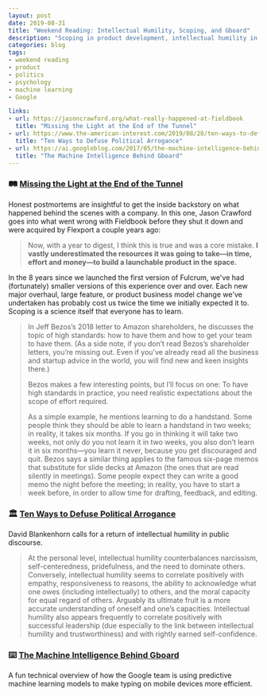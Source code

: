 ```yaml
---
layout: post
date: 2019-08-31
title: "Weekend Reading: Intellectual Humility, Scoping, and Gboard"
description: "Scoping in product development, intellectual humility in discourse, and Google's team on Gboard predictive typing."
categories: blog
tags:
- weekend reading
- product
- politics
- psychology
- machine learning
- Google

links:
- url: https://jasoncrawford.org/what-really-happened-at-fieldbook
  title: "Missing the Light at the End of the Tunnel"
- url: https://www.the-american-interest.com/2019/08/28/ten-ways-to-defuse-political-arrogance/
  title: "Ten Ways to Defuse Political Arrogance"
- url: https://ai.googleblog.com/2017/05/the-machine-intelligence-behind-gboard.html
  title: "The Machine Intelligence Behind Gboard"
---
```


### 🛤 [Missing the Light at the End of the Tunnel](https://jasoncrawford.org/what-really-happened-at-fieldbook "Missing the Light at the End of the Tunnel")

Honest postmortems are insightful to get the inside backstory on what happened behind the scenes with a company. In this one, Jason Crawford goes into what went wrong with Fieldbook before they shut it down and were acquired by Flexport a couple years ago:

> Now, with a year to digest, I think this is true and was a core mistake. **I vastly underestimated the resources it was going to take—in time, effort and money—to build a launchable product in the space.**

In the 8 years since we launched the first version of Fulcrum, we've had (fortunately) smaller versions of this experience over and over. Each new major overhaul, large feature, or product business model change we've undertaken has probably cost us twice the time we initially expected it to. Scoping is a science itself that everyone has to learn.

> In Jeff Bezos’s 2018 letter to Amazon shareholders, he discusses the topic of high standards: how to have them and how to get your team to have them. (As a side note, if you don’t read Bezos’s shareholder letters, you’re missing out. Even if you’ve already read all the business and startup advice in the world, you will find new and keen insights there.)
>
> Bezos makes a few interesting points, but I’ll focus on one: To have high standards in practice, you need realistic expectations about the scope of effort required.
>
> As a simple example, he mentions learning to do a handstand. Some people think they should be able to learn a handstand in two weeks; in reality, it takes six months. If you go in thinking it will take two weeks, not only do you not learn it in two weeks, you also don’t learn it in six months—you learn it never, because you get discouraged and quit. Bezos says a similar thing applies to the famous six-page memos that substitute for slide decks at Amazon (the ones that are read silently in meetings). Some people expect they can write a good memo the night before the meeting; in reality, you have to start a week before, in order to allow time for drafting, feedback, and editing.

### 🏛 [Ten Ways to Defuse Political Arrogance](https://www.the-american-interest.com/2019/08/28/ten-ways-to-defuse-political-arrogance/ "Ten Ways to Defuse Political Arrogance")

David Blankenhorn calls for a return of intellectual humility in public discourse.

> At the personal level, intellectual humility counterbalances narcissism, self-centeredness, pridefulness, and the need to dominate others. Conversely, intellectual humility seems to correlate positively with empathy, responsiveness to reasons, the ability to acknowledge what one owes (including intellectually) to others, and the moral capacity for equal regard of others. Arguably its ultimate fruit is a more accurate understanding of oneself and one’s capacities. Intellectual humility also appears frequently to correlate positively with successful leadership (due especially to the link between intellectual humility and trustworthiness) and with rightly earned self-confidence.

### ⌨️ [The Machine Intelligence Behind Gboard](https://ai.googleblog.com/2017/05/the-machine-intelligence-behind-gboard.html "The Machine Intelligence Behind Gboard")

A fun technical overview of how the Google team is using predictive machine learning models to make typing on mobile devices more efficient.
